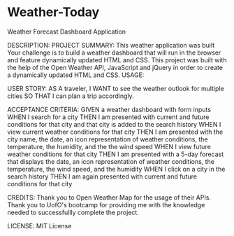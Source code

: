# Weather-Today
Weather Forecast Dashboard Application

DESCRIPTION: 
PROJECT SUMMARY: This weather application was built 
Your challenge is to build a weather dashboard that will run in the browser and feature dynamically updated HTML and CSS.
This project was built with the help of the Open Weather API, JavaScript and jQuery in order to create a dynamically updated HTML and CSS.
USAGE:

USER STORY:
AS A traveler, I WANT to see the weather outlook for multiple cities SO THAT I can plan a trip accordingly.

ACCEPTANCE CRITERIA:
GIVEN a weather dashboard with form inputs
WHEN I search for a city
THEN I am presented with current and future conditions for that city and that city is added to the search history
WHEN I view current weather conditions for that city
THEN I am presented with the city name, the date, an icon representation of weather conditions, the temperature, the humidity, and the the wind speed
WHEN I view future weather conditions for that city
THEN I am presented with a 5-day forecast that displays the date, an icon representation of weather conditions, the temperature, the wind speed, and the humidity
WHEN I click on a city in the search history
THEN I am again presented with current and future conditions for that city

CREDITS: Thank you to Open Weather Map for the usage of their APIs. Thank you to UofO's bootcamp for providing me with the knowledge needed to successfullly complete the project.

LICENSE: MIT License

